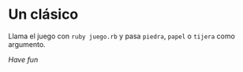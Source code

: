 # Un clásico

Llama el juego con `ruby juego.rb` y pasa `piedra`, `papel` o `tijera` como argumento.

*Have fun*
